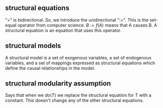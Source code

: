 ## structural equations
"=" is bidirectional. So, we introduce the unidirectional ":=". This is the set-equal operator from computer science. $B := f(A)$ means that A causes B. A structural equation is an equation that uses this operator.

## structural models
A structural model is a set of exogenous variables, a set of endogenous variables, and a set of mappings expressed as structural equations which define the causal relationships in the model.

## structural modularity assumption
Says that when we $do(T)$ we replace the structural equation for T with a constant. This doesn't change any of the other structural equations.